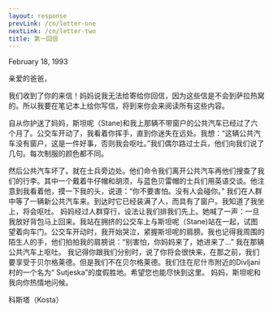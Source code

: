 ```yaml
---
layout: response
prevLink: /cn/letter-one
nextLink: /cn/letter-two
title: 第一回信
---
```


<div class="Response-date">February 18, 1993</div>

亲爱的爸爸，

我们收到了你的来信！妈妈说我无法给寄给你回信，因为这些信是不会到萨拉热窝的。所以我要在笔记本上给你写信，将到来你会来阅读所有这些内容。

自从你护送了妈妈，斯坦呢（Stane)和我上那辆不带窗户的公共汽车已经过了六个月了。公交车开动了，我看着你挥手，直到你迷失在远处。我想：“这辆公共汽车没有窗户，这是一件好事，否则我会呕吐。”我们偶尔路过士兵，他们向我们说了几句。每次制服的颜色都不同。

然后公共汽车坏了。就在士兵旁边处。他们命令我们离开公共汽车再他们搜查了我们的行李。其中一个戴着牛仔帽和胡须，与蓝色贝雷帽的士兵们用英语交谈。他注意到我看着他，摸一下我的头，说道：“你不要害怕。没有人会碰你。”
我们在人群中等了一辆新公共汽车来。到达时它已经装满了人，而具有了窗户。我知道了我坐上，将会呕吐。
妈妈经过人群穿行，设法让我们排我们先上。她喊了一声：一旦我放好背包马上回来。我站在拥挤的公交车上与斯坦呢（Stane)站在一起，试图望着向车门。公交车开动时，我开始哭泣，紧握斯坦呢的肩膀。我也记得我周围的陌生人的手，他们拍拍我的肩膀说：“别害怕，你妈妈来了，她进来了...”
我在那辆公共汽车上呕吐。
我记得你跟我们分别时，说了你将会很快来，在那之前，我们要享受于贝尔格莱德。但是我们不在贝尔格莱德。我们住在尼什市附近的Divljani村的一个名为“ Sutjeska”的度假胜地。希望您也能尽快到这里。
妈妈，斯坦呢和我向你热情地问候。

<div class="Response-signature">科斯塔（Kosta）</div>
